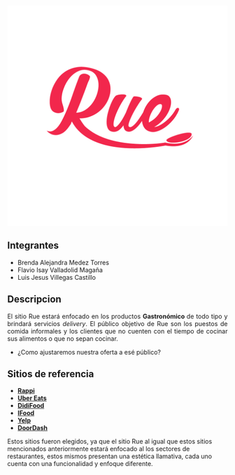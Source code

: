 ![](design/Rue_logo_pink.png)

## Integrantes
* Brenda Alejandra Medez Torres
* Flavio Isay Valladolid Magaña
* Luis Jesus Villegas Castillo

## Descripcion
<p align="justify">
El sitio Rue estará enfocado en los productos <strong>
Gastronómico
</strong>de todo tipo y brindará servicios <em>delivery</em>.
El público objetivo de Rue son los puestos de comida informales y los clientes que no cuenten con el tiempo de cocinar sus alimentos  o que no sepan cocinar.
</p>


* ¿Como ajustaremos nuestra oferta a esé público?



## Sitios de referencia
* **[Rappi](https://www.rappi.com.mx/)**
* **[Uber Eats](https://www.ubereats.com/)**
* **[DidiFood](https://www.didi-food.com/es-MX)**
* **[IFood](http://ifoodmexico.com.mx/)**
* **[Yelp](https://www.yelp.com/)**
* **[DoorDash](https://www.doordash.com/)**

<ppEl align="justify">Estos sitios fueron elegidos, ya que el sitio Rue al igual que estos sitios mencionados anteriormente estará enfocado al los sectores de restaurantes, estos mismos presentan una estética llamativa, cada uno cuenta con una funcionalidad y enfoque diferente.</ppEl>

